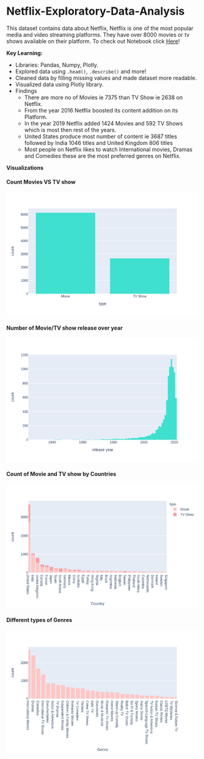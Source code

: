 # Netflix-Exploratory-Data-Analysis

 This dataset contains data about Netflix, Netflix is one of the most popular media and video streaming platforms. They have over 8000 movies or tv shows available on their platform.
 To check out Notebook click [Here](https://nbviewer.org/github/payush624/Netflix-Exploratory-Data-Analysis/blob/main/Netflix%20Exploratory%20Data%20Analysis.ipynb)!
 
 **Key Learning:**
- Libraries: Pandas, Numpy, Plotly.
- Explored data using `.head()`, `.describe()` and more!
- Cleaned data by filling missing values and made dataset more readable.
- Visualized data using Plotly library.
- Findings
  - There are more no of Movies ie 7375 than TV Show ie 2638 on Netflix.
  - From the year 2016 Netflix boosted its content addition on its Platform.
  - In the year 2019 Netflix added 1424 Movies and 592 TV Shows which is most then rest of the years.
  - United States produce most number of content ie 3687 titles followed by India 1046 titles and United Kingdom 806 titles
  - Most people on Netflix likes to watch International movies, Dramas and Comedies these are the most preferred genres on Netflix.

 **Visualizations**
 
 #### Count Movies VS TV show
![alt text](https://github.com/payush624/Netflix-Exploratory-Data-Analysis/blob/main/Count_Movie_VS_TvShows.png)

 #### Number of Movie/TV show release over year
![alt text](https://github.com/payush624/Netflix-Exploratory-Data-Analysis/blob/main/Movie_VS_TV_show_Over_Year.png)

 #### Count of Movie and TV show by Countries
![alt text](https://github.com/payush624/Netflix-Exploratory-Data-Analysis/blob/main/Movies_TV_show_By_Country.png)

 #### Different types of Genres
![alt text](https://github.com/payush624/Netflix-Exploratory-Data-Analysis/blob/main/Genres.png)


